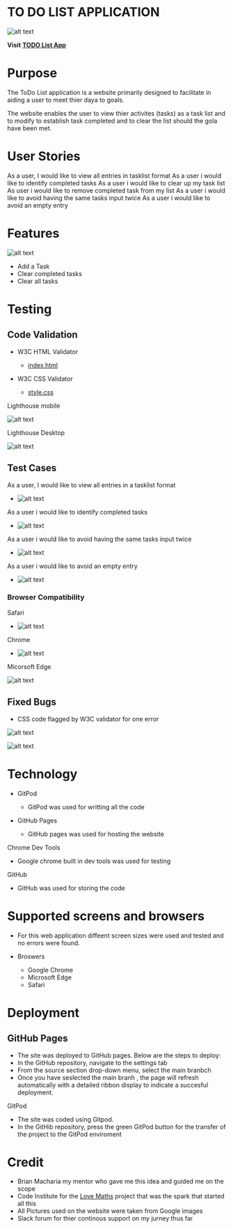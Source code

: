 **TO DO LIST APPLICATION**
========================
![alt text](assets/images/am%20i%20responsive%20.png "amiresponsive")

**Visit** [**TODO List App**](https://8000-greglabo78-projectmiles-p0ioxtmbmni.ws-eu86.gitpod.io/)

# Purpose
The ToDo List application is a website primarily designed to facilitate in 
aiding a user to meet thier daya to goals.

The website enables the user to view thier activites (tasks) as 
a task list and to modify to establish task completed and to clear the list 
should the gola have been met.

# User Stories
As a user, I would like to view all entries in tasklist format
As a user i would like to identify completed tasks
As a user i would like to clear up my task list
As user i would like to remove completed task from my list
As a user i would like to avoid having the same tasks input twice
As a user i would like to avoid an empty entry

# Features
![alt text](assets/images/Features.png "Features")
- Add a Task
- Clear completed tasks
- Clear all tasks

# Testing

## Code Validation
  - W3C HTML Validator
    - [index.html](assets/images/W3C%20html%20validation.png)

- W3C CSS Validator
    - [style.css](assets/images/W3C%20Css%20Validation%20.png)

Lighthouse mobile

![alt text](assets/images/Lighthouse%20mobile.png "Lighthouse mobile")

Lighthouse Desktop

![alt text](assets/images/Lighthouse%20desktop.png "Lighthouse Desktop")


## Test Cases

As a user, I would like to view all entries in a tasklist format

   - ![alt text](assets/images/Testcase4.png "Testcase4")


As a user i would like to identify completed tasks

  - ![alt text](assets/images/Testcase2.png "Testcase2")


As a user i would like to avoid having the same tasks input twice

  - ![alt text](assets/images/Testcase%203.png "Testcase3")


As a user i would like to avoid an empty entry

  - ![alt text](assets/images/Testcase%201.png "Testcase1")


### Browser Compatibility

Safari

- ![alt text](assets/images/Safari%20.png "Safari")

Chrome

- ![alt text](assets/images/Chrome.png "Chrome")


Micorsoft Edge

![alt text](assets/images/Edge%20-%20Test.PNG "Edge")


## Fixed Bugs

- CSS code flagged by W3C validator for one error

![alt text](assets/images/bugs%20for%20W3C%20ccs%20validation.png "bug")


![alt text](assets/images/W3C%20Css%20Validation%20.png "css")


# Technology

- GitPod
    - GitPod was used for writting all the code

- GitHub Pages
    - GitHub pages was used for hosting the website

Chrome Dev Tools
  - Google chrome built in dev tools was used for testing

GitHub
  - GitHub was used for storing the code


# Supported screens and browsers

- For this web application diffeent screen sizes were used and tested and no errors were found.

- Broswers
  - Google Chrome
  - Microsoft Edge
  - Safari

# Deployment

## GitHub Pages

- The site was deployed to GitHub pages. Below are the steps to deploy:
- In the GitHub repository, navigate to the settings tab
- From the source section drop-down menu, select the main branbch
- Once you have seslected the main branh , the page will refresh automatically with a detailed ribbon display
  to indicate a succesful deployment.

GitPod
- The site was coded using Gitpod.
- In the GitHib repository, press the green GitPod button for the transfer of the project
  to the GitPod enviroment

# Credit
- Brian Macharia my mentor who gave me this idea and guided me on the scope 
- Code Institute for the [Love Maths](https://greglabo78.github.io/love-maths/) project that was the spark that started all this
-  All Pictures used on the website were taken from Google images
- Slack forum for thier continous support on my jurney thus far




